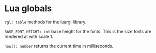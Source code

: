 # Lua globals

`rgl: table`
methods for the luargl library.

`BASE_FONT_HEIGHT: int`
base height for the fonts. This is the size fonts are rendered at with scale 1.

`now(): number`
returns the current time in milliseconds.

